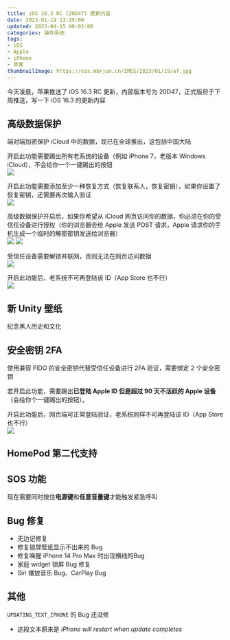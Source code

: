 ```yaml
---
title: iOS 16.3 RC (20D47) 更新内容
date: 2023-01-19 13:35:00
updated: 2023-04-15 00:03:00
categories: 操作系统
tags:
- iOS
- Apple
- iPhone
- 苹果
thumbnailImage: https://cos.mbrjun.cn/IMGS/2023/01/19/af.jpg
---
```

今天凌晨，苹果推送了 iOS 16.3 RC 更新，内部版本号为 20D47，正式版将于下周推送，写一下 iOS 16.3 的更新内容  
<!-- more -->

## 高级数据保护
端对端加密保护 iCloud 中的数据，现已在全球推出，这包括中国大陆  

开启此功能需要踢出所有老系统的设备（例如 iPhone 7，老版本 Windows iCloud），不会给你一个一键踢出的按钮  
![](https://cos.mbrjun.cn/IMGS/2023/01/19/xt.jpg)

开启此功能需要添加至少一种恢复方式（恢复联系人，恢复密钥），如果你设置了恢复密钥，还需要再次输入验证  
![](https://cos.mbrjun.cn/IMGS/2023/01/19/de.jpg)

高级数据保护开启后，如果你希望从 iCloud 网页访问你的数据，你必须在你的受信任设备进行授权（你的浏览器会给 Apple 发送 POST 请求，Apple 请求你的手机生成一个临时的解密密钥发送给浏览器）  
![](https://cos.mbrjun.cn/IMGS/2023/01/19/ze.jpg)
![](https://cos.mbrjun.cn/IMGS/2023/01/19/re.jpg)

受信任设备需要解锁并联网，否则无法在网页访问数据  
![](https://cos.mbrjun.cn/IMGS/2023/01/19/zr.jpg)

开启此功能后，老系统不可再登陆该 ID（App Store 也不行）   
![](https://cos.mbrjun.cn/IMGS/2023/01/21/ix.jpg)

## 新 Unity 壁纸
纪念黑人历史和文化

## 安全密钥 2FA
使用兼容 FIDO 的安全密钥代替受信任设备进行 2FA 验证，需要绑定 2 个安全密钥  

若开启此功能，需要踢出**已登陆 Apple ID 但是超过 90 天不活跃的 Apple 设备**（会给你个一键踢出的按钮）。 

开启此功能后，网页端可正常登陆验证，老系统同样不可再登陆该 ID（App Store 也不行）   
![](https://cos.mbrjun.cn/IMGS/2023/01/19/sj.jpg)

## HomePod 第二代支持

## SOS 功能
现在需要同时按住**电源键**和**任意音量键**才能触发紧急呼叫

## Bug 修复
- 无边记修复
- 修复锁屏壁纸显示不出来的 Bug
- 修复唤醒 iPhone 14 Pro Max 时出现横线的Bug
- 家庭 widget 锁屏 Bug 修复
- Siri 播放音乐 Bug、CarPlay Bug

## 其他
``UPDATING_TEXT_IPHONE`` 的 Bug 还没修  

- 这段文本原来是 *iPhone will restart when update completes*  
